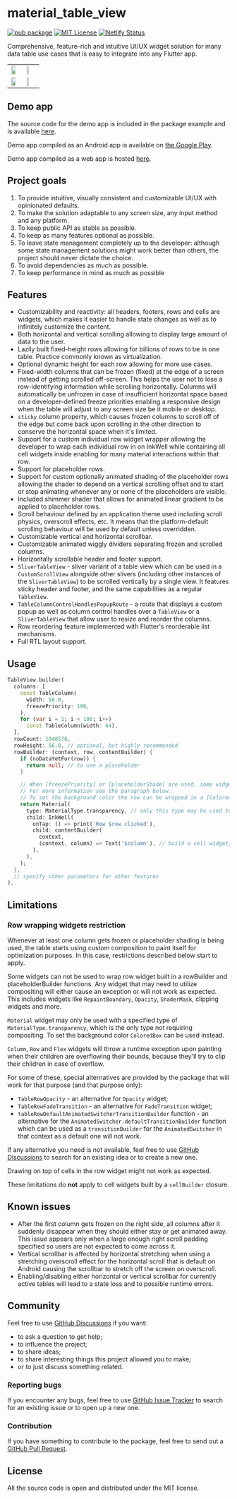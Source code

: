# material_table_view

[![pub package](https://img.shields.io/pub/v/material_table_view.svg)](https://pub.dev/packages/material_table_view)
[![MIT License](https://img.shields.io/badge/license-MIT-blue.svg)](https://github.com/NikolayNIK/material_table_view/blob/master/LICENSE)
[![Netlify Status](https://api.netlify.com/api/v1/badges/1e81dcb6-9a0d-4fa1-9f70-fca006e8f122/deploy-status)](https://app.netlify.com/sites/visionary-chimera-cb5753/deploys)

Comprehensive, feature-rich and intuitive UI/UX widget solution for many data table use cases
that is easy to integrate into any Flutter app.

<table>
  <tr>
    <td><img src="https://raw.githubusercontent.com/NikolayNIK/material_table_view/f85d7a826a45ead61b927f48626fda39f88cd86b/screenshots/demo-regular-box-windows-light.gif" height="70%"/></td>
    <td><img src="https://raw.githubusercontent.com/NikolayNIK/material_table_view/8b00a3eecf1be0996715965e3088f95a794a1867/screenshots/demo-slivers-android-dark.gif" height="28%"/></td>
  </tr>
  <tr>
    <td><img src="https://raw.githubusercontent.com/NikolayNIK/material_table_view/d316133399f4d5092877e0f416340795029e5dbb/screenshots/demo-controls-move-linux-light.gif" height="70%"/></td>
    <td><img src="https://raw.githubusercontent.com/NikolayNIK/material_table_view/d316133399f4d5092877e0f416340795029e5dbb/screenshots/demo-controls-resize-android-dark.gif" height="28%"/></td>
  </tr>
</table>

## Demo app
The source code for the demo app is included in the package example
and is available [here](https://github.com/NikolayNIK/material_table_view_demo).

Demo app compiled as an Android app is available on [the Google Play](https://play.google.com/store/apps/details?id=com.nikolaynik.material_table_view_demo).

Demo app compiled as a web app is hosted [here](https://master--material-table-view-demo.nikolaynik.com/).

## Project goals
1. To provide intuitive, visually consistent and customizable UI/UX with opinionated defaults.
1. To make the solution adaptable to any screen size, any input method and any platform.
1. To keep public API as stable as possible.
1. To keep as many features optional as possible.
1. To leave state management completely up to the developer: although some state management solutions might work better than others, the project should never dictate the choice. 
1. To avoid dependencies as much as possible.
1. To keep performance in mind as much as possible

## Features

- Customizability and reactivity: all headers, footers, rows and cells are widgets,
  which makes it easier to handle state changes as well as to infinitely customize the content.
- Both horizontal and vertical scrolling allowing to display large
  amount of data to the user.
- Lazily built fixed-height rows allowing for billions of rows
  to be in one table. Practice commonly known as virtualization.
- Optional dynamic height for each row allowing for more use cases.
- Fixed-width columns that can be frozen (fixed) at the edge of a screen
  instead of getting scrolled off-screen.
  This helps the user not to lose a row-identifying information
  while scrolling horizontally. Columns will automatically
  be unfrozen in case of insufficient horizontal space based
  on a developer-defined freeze priorities enabling a responsive design
  when the table will adjust to any screen size be it mobile or desktop.
- `sticky` column property, which causes frozen columns
  to scroll off of the edge but come back upon scrolling
  in the other direction to conserve the horizontal space when it's limited.
- Support for a custom individual row widget wrapper allowing
  the developer to wrap each individual row in on InkWell
  while containing all cell widgets inside enabling for
  many material interactions within that row.
- Support for placeholder rows.
- Support for custom optionally animated shading of the placeholder
  rows allowing the shader to depend on a vertical scrolling offset
  and to start or stop animating whenever any or none of
  the placeholders are visible.
- Included shimmer shader that allows for animated linear gradient
  to be applied to placeholder rows.
- Scroll behaviour defined by an application theme used
  including scroll physics, overscroll effects, etc.
  It means that the platform-default scrolling behaviour
  will be used by default unless overridden.
- Customizable vertical and horizontal scrollbar.
- Customizable animated wiggly dividers separating frozen and scrolled columns.
- Horizontally scrollable header and footer support.
- `SliverTableView` - sliver variant of a table view which can be used
  in a `CustomScrollView` alongside other slivers (including other instances
  of the `SliverTableView`) to be scrolled vertically by a single view.
  It features sticky header and footer, and the same capabilities as a regular `TableView`.
- `TableColumnControlHandlesPopupRoute` - a route that displays a custom popup
  as well as column control handles over a `TableView` or a `SliverTableView`
  that allow user to resize and reorder the columns.
- Row reordering feature implemented with Flutter's reorderable list mechanisms.
- Full RTL layout support.

## Usage

```dart
TableView.builder(
  columns: [
    const TableColumn(
      width: 56.0,
      freezePriority: 100,
    ),
    for (var i = 1; i < 100; i++)
      const TableColumn(width: 64),
  ],
  rowCount: 1048576,
  rowHeight: 56.0, // optional, but highly recommended
  rowBuilder: (context, row, contentBuilder) {
    if (noDataYetFor(row)) {
      return null; // to use a placeholder
    }

    // When [freezePriority] or [placeholderShade] are used, some widgets may not be used here.
    // For more information see the paragraph below.
    // To set the background color the row can be wrapped in a [ColoredBox].
    return Material(
      type: MaterialType.transparency, // only this type may be used to wrap the entire row
      child: InkWell(
        onTap: () => print('Row $row clicked'),
        child: contentBuilder(
          context,
          (context, column) => Text('$column'), // build a cell widget, any widget can be used here
        ),
      ),
    );
  },
  // specify other parameters for other features
),
```

## Limitations

### Row wrapping widgets restriction

Whenever at least one column gets frozen or placeholder shading is being used,
the table starts using custom composition to paint itself for optimization purposes.
In this case, restrictions described below start to apply.

Some widgets can not be used to wrap row widget built in
a rowBuilder and placeholderBuilder functions.
Any widget that may need to utilize compositing will either cause
an exception or will not work as expected.
This includes widgets like `RepaintBoundary`, `Opacity`, `ShaderMask`,
clipping widgets and more.

`Material` widget may only be used with
a specified type of `MaterialType.transparency`, which is the only
type not requiring compositing.
To set the background color `ColoredBox` can be used instead.

`Column`, `Row` and `Flex` widgets will throw a runtime exception upon
painting when their children are overflowing their bounds,
because they'll try to clip their children in case of overflow.

For some of these, special alternatives
are provided by the package that will work for that purpose
(and that purpose only):

- `TableRowOpacity` - an alternative for `Opacity` widget;
- `TableRowFadeTransition` - an alternative for `FadeTransition` widget;
- `tableRowDefaultAnimatedSwitcherTransitionBuilder` function - an alternative
  for the `AnimatedSwitcher.defaultTransitionBuilder` function
  which can be used as a `transitionBuilder` for the `AnimatedSwitcher` in that context
  as a default one will not work.

If any alternative you need is not available,
feel free to use [GitHub Discussions](https://github.com/NikolayNIK/material_table_view/discussions)
to search for an existing idea or to create a new one.

Drawing on top of cells in the row widget might not work as expected.

These limitations do **not** apply to cell widgets built by a `cellBuilder` closure.

## Known issues

- After the first column gets frozen on the
  right side, all columns after it suddenly disappear
  when they should either stay or get animated away.
  This issue appears only when a large enough right
  scroll padding specified so users are not expected
  to come across it.
- Vertical scrollbar is affected by horizontal stretching
  when using a stretching overscroll effect for the
  horizontal scroll that is default on Android causing the
  scrollbar to stretch off the screen on overscroll.
- Enabling/disabling either horizontal or vertical scrollbar
  for currently active tables will lead to a state loss
  and to possible runtime errors.

## Community

Feel free to use [GitHub Discussions](https://github.com/NikolayNIK/material_table_view/discussions) if you want:
- to ask a question to get help;
- to influence the project;
- to share ideas;
- to share interesting things this project allowed you to make;
- or to just discuss something related.

### Reporting bugs

If you encounter any bugs, feel free to use [GitHub Issue Tracker](https://github.com/NikolayNIK/material_table_view/issues)
to search for an existing issue or to open up a new one.

### Contribution

If you have something to contribute to the package, feel free to send out a
[GitHub Pull Request](https://github.com/NikolayNIK/material_table_view/pulls).

## License

All the source code is open
and distributed under the MIT license.
